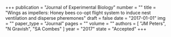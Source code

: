 +++
publication = "Journal of Experimental Biology"
number = ""
title = "Wings as impellers: Honey bees co-opt flight system to induce nest ventilation and disperse pheremones"
draft = false
date = "2017-01-01"
img = ""
paper_type = "Journal"
pages = ""
volume = ""
authors = [
	"JM Peters",
	"N Gravish", 
	"SA Combes"
	 ]
year = "2017"
state = "Accepted"
+++

